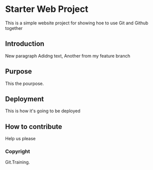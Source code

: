 # Starter Web Project

This is a simple website project for showing hoe to use Git and Github together

## Introduction

New paragraph Adidng text, Another from my feature branch

## Purpose

This the pourpose.  

## Deployment

This is how it's going to be deployed

## How to contribute

Help us please

### Copyright

Git.Training.